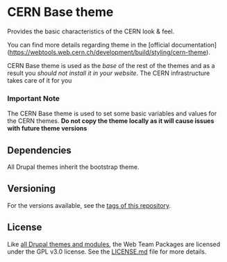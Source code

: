 # CERN Base theme   

Provides the basic characteristics of the CERN look & feel.

You can find more details regarding theme in the [official documentation] (https://webtools.web.cern.ch/development/build/styling/cern-theme).

CERN Base theme is used as the *base* of the rest of the themes and as a result
you *should not install it in your website*. The CERN infrastructure takes
care of it for you

### Important Note

The CERN Base theme is used to set some basic variables and values for the CERN 
themes. **Do not copy the theme locally as it will cause issues with future theme
versions**


## Dependencies

All Drupal themes inherit the bootstrap theme.

## Versioning

For the versions available, see the 
[tags of this repository](https://gitlab.cern.ch/web-team/drupal/public/d8/themes/cernbase/tags). 

## License

Like [all Drupal themes and modules](https://www.drupal.org/about/licensing), the
Web Team Packages are licensed under the GPL v3.0 license. See the [LICENSE.md](LICENSE.md)
file for more details.